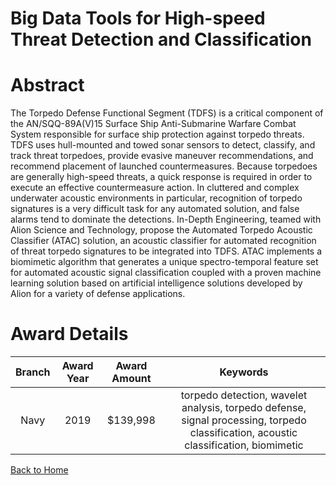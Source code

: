 
Big Data Tools for High-speed Threat Detection and Classification
=================================================================

# Abstract


The Torpedo Defense Functional Segment (TDFS) is a critical component of the AN/SQQ-89A(V)15 Surface Ship Anti-Submarine Warfare Combat System responsible for surface ship protection against torpedo threats. TDFS uses hull-mounted and towed sonar sensors to detect, classify, and track threat torpedoes, provide evasive maneuver recommendations, and recommend placement of launched countermeasures. Because torpedoes are generally high-speed threats, a quick response is required in order to execute an effective countermeasure action. In cluttered and complex underwater acoustic environments in particular, recognition of torpedo signatures is a very difficult task for any automated solution, and false alarms tend to dominate the detections. In-Depth Engineering, teamed with Alion Science and Technology, propose the Automated Torpedo Acoustic Classifier (ATAC) solution, an acoustic classifier for automated recognition of threat torpedo signatures to be integrated into TDFS. ATAC implements a biomimetic algorithm that generates a unique spectro-temporal feature set for automated acoustic signal classification coupled with a proven machine learning solution based on artificial intelligence solutions developed by Alion for a variety of defense applications.  

# Award Details

|Branch|Award Year|Award Amount|Keywords|
| :---: | :---: | :---: | :---: |
|Navy|2019|$139,998|torpedo detection, wavelet analysis, torpedo defense, signal processing, torpedo classification, acoustic classification, biomimetic|
  
  


[Back to Home](https://github.com/chrischow/dod_sbir_awards#2036)